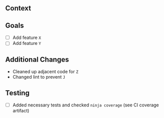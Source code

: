 ## Context
<!-- Why do we want this PR, any related PRs that are using it. -->

## Goals
<!-- Clear tick boxes for what this PR trying to achieve -->
 - [ ] Add feature `X` 
 - [ ] Add feature `Y`

## Additional Changes
<!-- Not part of the core goals, but additionally changed -->
 - Cleaned up adjacent code for `Z`
 - Changed lint to prevent `J`

## Testing
<!-- Unit tests should always be sufficient, care should be taken to instantiate templates with different types -->
 - [ ] Added necessary tests and checked `ninja coverage` (see CI coverage artifact)
